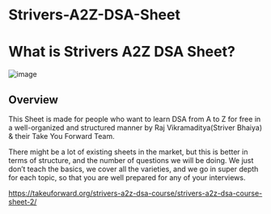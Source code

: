 # Strivers-A2Z-DSA-Sheet
# What is Strivers A2Z DSA Sheet? 

![image](https://user-images.githubusercontent.com/108109935/198030893-e0c815ef-28fa-43df-8e8a-fc42243b59fa.png)

## Overview

This Sheet is made for people who want to learn DSA from A to Z for free in a well-organized and structured manner by Raj Vikramaditya(Striver Bhaiya) & their Take You Forward Team. 

There might be a lot of existing sheets in the market, but this is better in terms of structure, and the number of questions we will be doing. We just don’t teach the basics, we cover all the varieties, and we go in super depth for each topic, so that you are well prepared for any of your interviews.



https://takeuforward.org/strivers-a2z-dsa-course/strivers-a2z-dsa-course-sheet-2/

